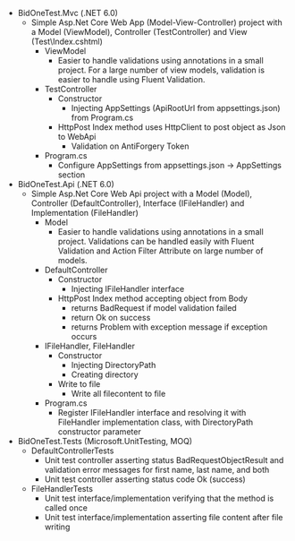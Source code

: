 - BidOneTest.Mvc (.NET 6.0)
	- Simple Asp.Net Core Web App (Model-View-Controller) project with a Model (ViewModel), Controller (TestController) and View (Test\Index.cshtml)
		- ViewModel
			- Easier to handle validations using annotations in a small project. For a large number of view models, validation is easier to handle using Fluent Validation.
		- TestController
			- Constructor
				- Injecting AppSettings (ApiRootUrl from appsettings.json) from Program.cs
			- HttpPost Index method uses HttpClient to post object as Json to WebApi
				- Validation on AntiForgery Token
		- Program.cs
			- Configure AppSettings from appsettings.json -> AppSettings section
- BidOneTest.Api (.NET 6.0)
	- Simple Asp.Net Core Web Api project with a Model (Model), Controller (DefaultController), Interface (IFileHandler) and Implementation (FileHandler)
		- Model
			- Easier to handle validations using annotations in a small project. Validations can be handled easily with Fluent Validation and Action Filter Attribute on large number of models.
		- DefaultController
			- Constructor
				- Injecting IFileHandler interface
			- HttpPost Index method accepting object from Body
				- returns BadRequest if model validation failed
				- return Ok on success
				- returns Problem with exception message if exception occurs
		- IFileHandler, FileHandler
			- Constructor
				- Injecting DirectoryPath
				- Creating directory
			- Write to file
				- Write all filecontent to file
		- Program.cs
			- Register IFileHandler interface and resolving it with FileHandler implementation class, with DirectoryPath constructor parameter
- BidOneTest.Tests (Microsoft.UnitTesting, MOQ)
	- DefaultControllerTests
		-	Unit test controller asserting status BadRequestObjectResult and validation error messages for first name, last name, and both
		-	Unit test controller asserting status code Ok (success)
	- FileHandlerTests
		-	Unit test interface/implementation verifying that the method is called once
		-	Unit test interface/implementation asserting file content after file writing
